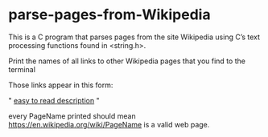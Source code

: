 # parse-pages-from-Wikipedia
This is a C program that parses pages from the site Wikipedia using C’s text processing functions found in <string.h>. 

Print the names of all links to other Wikipedia pages that you find to the terminal

Those links appear in this form:

" <a href="/wiki/PageName" maybe some junk title="PageName">easy to read description</a> "

every PageName printed should mean https://en.wikipedia.org/wiki/PageName is a valid web page.
